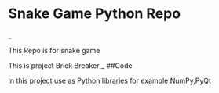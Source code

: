 # Snake Game Python Repo
_
<p>This Repo is for snake game</p>
This is project Brick Breaker
_
##Code

In this project use as Python libraries for example NumPy,PyQt
